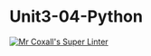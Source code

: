 # Unit3-04-Python
[![Mr Coxall's Super Linter](https://github.com/ICS3U-Programming-Spencer-S/Unit3-04-Python/workflows/Mr%20Coxall's%20Super%20Linter/badge.svg)](https://github.com/ICS3U-Programming-Spencer-S/Unit3-04-Python/actions/)
